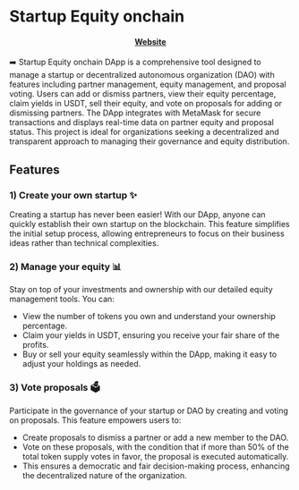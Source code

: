 # Startup Equity onchain

<h4 align="center">
  <a href="https://startup-equity-2g8bgsujo-pedro-peres-projects.vercel.app/">Website</a>
</h4>

➡️ Startup Equity onchain DApp is a comprehensive tool designed to manage a startup or decentralized autonomous organization (DAO) with features including partner management, equity management, and proposal voting. Users can add or dismiss partners, view their equity percentage, claim yields in USDT, sell their equity, and vote on proposals for adding or dismissing partners. The DApp integrates with MetaMask for secure transactions and displays real-time data on partner equity and proposal status. This project is ideal for organizations seeking a decentralized and transparent approach to managing their governance and equity distribution.

## Features

### 1) Create your own startup ✨
Creating a startup has never been easier! With our DApp, anyone can quickly establish their own startup on the blockchain. This feature simplifies the initial setup process, allowing entrepreneurs to focus on their business ideas rather than technical complexities.

### 2) Manage your equity 📊
Stay on top of your investments and ownership with our detailed equity management tools. You can:

- View the number of tokens you own and understand your ownership percentage.
- Claim your yields in USDT, ensuring you receive your fair share of the profits.
- Buy or sell your equity seamlessly within the DApp, making it easy to adjust your holdings as needed.

### 3) Vote proposals 🗳️
Participate in the governance of your startup or DAO by creating and voting on proposals. This feature empowers users to:

- Create proposals to dismiss a partner or add a new member to the DAO.
- Vote on these proposals, with the condition that if more than 50% of the total token supply votes in favor, the proposal is executed automatically.
- This ensures a democratic and fair decision-making process, enhancing the decentralized nature of the organization.


